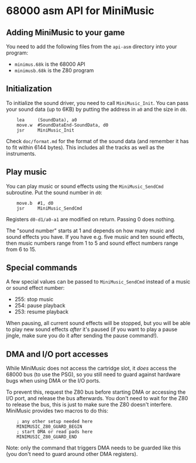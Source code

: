 # 68000 asm API for MiniMusic

## Adding MiniMusic to your game

You need to add the following files from the `api-asm` directory into your program:

* `minimus.68k` is the 68000 API
* `minimusb.68k` is the Z80 program

## Initialization

To initialize the sound driver, you need to call `MiniMusic_Init`. You can pass your sound data (up to 6KB) by putting the address in `a0` and the size in `d0`.

```
    lea     (SoundData), a0
    move.w  #SoundDataEnd-SoundData, d0
    jsr     MiniMusic_Init
```

Check `doc/format.md` for the format of the sound data (and remember it has to fit within 6144 bytes). This includes all the tracks as well as the instruments.

## Play music

You can play music or sound effects using the `MiniMusic_SendCmd` subroutine. Put the sound number in `d0`:

```
    move.b  #1, d0
    jsr     MiniMusic_SendCmd
```

Registers `d0-d1/a0-a1` are modified on return. Passing 0 does nothing.

The "sound number" starts at 1 and depends on how many music and sound effects you have. If you have e.g. five music and ten sound effects, then music numbers range from 1 to 5 and sound effect numbers range from 6 to 15.

## Special commands

A few special values can be passed to `MiniMusic_SendCmd` instead of a music or sound effect number:

* 255: stop music
* 254: pause playback
* 253: resume playback

When pausing, all current sound effects will be stopped, but you will be able to play new sound effects *after* it's paused (if you want to play a pause jingle, make sure you do it after sending the pause command!).

## DMA and I/O port accesses

While MiniMusic does not access the cartridge slot, it *does* access the 68000 bus (to use the PSG), so you still need to guard against hardware bugs when using DMA or the I/O ports.

To prevent this, request the Z80 bus before starting DMA or accessing the I/O port, and release the bus afterwards. You don't need to wait for the Z80 to release the bus, this is just to make sure the Z80 doesn't interfere. MiniMusic provides two macros to do this:

```
    ; any other setup needed here
    MINIMUSIC_Z80_GUARD_BEGIN
    ; start DMA or read pads here
    MINIMUSIC_Z80_GUARD_END
```

Note: only the command that triggers DMA needs to be guarded like this (you don't need to guard around other DMA registers).
